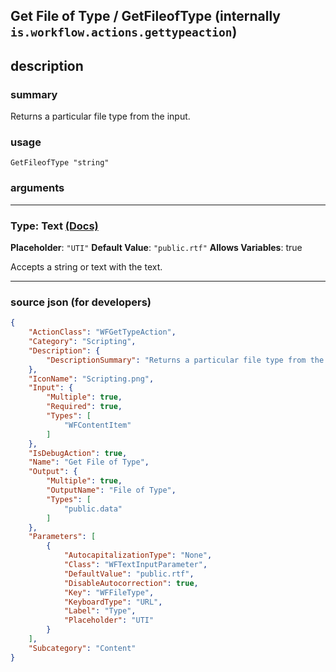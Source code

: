 
## Get File of Type / GetFileofType (internally `is.workflow.actions.gettypeaction`)


## description

### summary

Returns a particular file type from the input.


### usage
```
GetFileofType "string"
```

### arguments

---

### Type: Text [(Docs)](https://pfgithub.github.io/shortcutslang/gettingstarted#text-field)
**Placeholder**: `"UTI"`
**Default Value**: `"public.rtf"`
**Allows Variables**: true



Accepts a string 
or text
with the text.

---

### source json (for developers)

```json
{
	"ActionClass": "WFGetTypeAction",
	"Category": "Scripting",
	"Description": {
		"DescriptionSummary": "Returns a particular file type from the input."
	},
	"IconName": "Scripting.png",
	"Input": {
		"Multiple": true,
		"Required": true,
		"Types": [
			"WFContentItem"
		]
	},
	"IsDebugAction": true,
	"Name": "Get File of Type",
	"Output": {
		"Multiple": true,
		"OutputName": "File of Type",
		"Types": [
			"public.data"
		]
	},
	"Parameters": [
		{
			"AutocapitalizationType": "None",
			"Class": "WFTextInputParameter",
			"DefaultValue": "public.rtf",
			"DisableAutocorrection": true,
			"Key": "WFFileType",
			"KeyboardType": "URL",
			"Label": "Type",
			"Placeholder": "UTI"
		}
	],
	"Subcategory": "Content"
}
```
